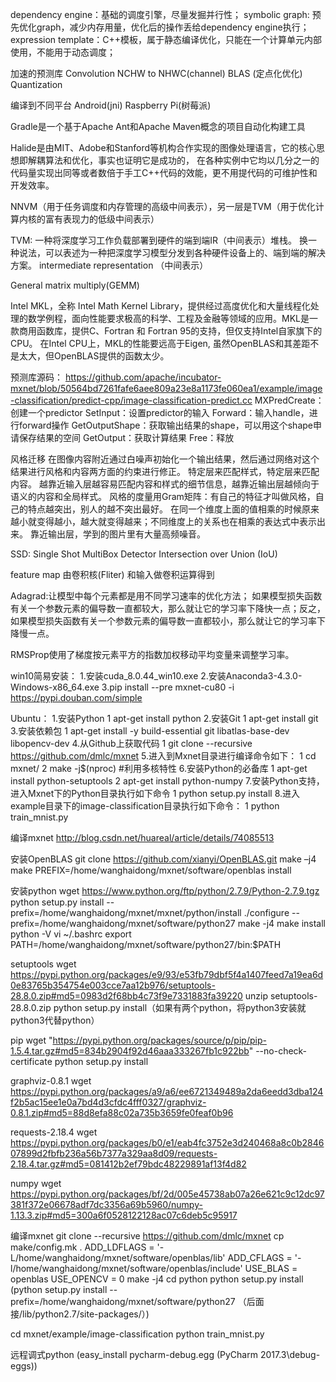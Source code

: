 
dependency engine：基础的调度引擎，尽量发掘并行性；
symbolic graph: 预先优化graph，减少内存用量，优化后的操作丢给dependency engine执行；
expression template：C++模板，属于静态编译优化，只能在一个计算单元内部使用，不能用于动态调度；

加速的预测库
Convolution
	NCHW to NHWC(channel)
BLAS (定点化优化)
Quantization

编译到不同平台
Android(jni)
Raspberry Pi(树莓派)



Gradle是一个基于Apache Ant和Apache Maven概念的项目自动化构建工具

Halide是由MIT、Adobe和Stanford等机构合作实现的图像处理语言，它的核心思想即解耦算法和优化，事实也证明它是成功的，
在各种实例中它均以几分之一的代码量实现出同等或者数倍于手工C++代码的效能，更不用提代码的可维护性和开发效率。

NNVM（用于任务调度和内存管理的高级中间表示），另一层是TVM（用于优化计算内核的富有表现力的低级中间表示）

TVM: 一种将深度学习工作负载部署到硬件的端到端IR（中间表示）堆栈。
换一种说法，可以表述为一种把深度学习模型分发到各种硬件设备上的、端到端的解决方案。
intermediate representation （中间表示）

General matrix multiply(GEMM)

Intel MKL，全称 Intel Math Kernel Library，提供经过高度优化和大量线程化处理的数学例程，面向性能要求极高的科学、工程及金融等领域的应用。MKL是一款商用函数库，提供C、Fortran 和 Fortran 95的支持，但仅支持Intel自家旗下的CPU。
在Intel CPU上，MKL的性能要远高于Eigen, 虽然OpenBLAS和其差距不是太大，但OpenBLAS提供的函数太少。

预测库源码：
https://github.com/apache/incubator-mxnet/blob/50564bd7261fafe6aee809a23e8a1173fe060ea1/example/image-classification/predict-cpp/image-classification-predict.cc
MXPredCreate：创建一个predictor
      SetInput：设置predictor的输入
      Forward：输入handle，进行forward操作
      GetOutputShape：获取输出结果的shape，可以用这个shape申请保存结果的空间
      GetOutput：获取计算结果
      Free：释放

风格迁移
在图像内容附近通过白噪声初始化一个输出结果，然后通过网络对这个结果进行风格和内容两方面的约束进行修正。
特定层来匹配样式，特定层来匹配内容。
越靠近输入层越容易匹配内容和样式的细节信息，越靠近输出层越倾向于语义的内容和全局样式。
风格的度量用Gram矩阵：有自己的特征才叫做风格，自己的特点越突出，别人的越不突出最好。
在同一个维度上面的值相乘的时候原来越小就变得越小，越大就变得越来；不同维度上的关系也在相乘的表达式中表示出来。
靠近输出层，学到的图片里有大量高频噪音。


SSD: Single Shot MultiBox Detector
Intersection over Union (IoU)


feature map 由卷积核(Fliter) 和输入做卷积运算得到

Adagrad:让模型中每个元素都是用不同学习速率的优化方法；
如果模型损失函数有关一个参数元素的偏导数一直都较大，那么就让它的学习率下降快一点；反之，如果模型损失函数有关一个参数元素的偏导数一直都较小，那么就让它的学习率下降慢一点。

RMSProp使用了梯度按元素平方的指数加权移动平均变量来调整学习率。


win10简易安装：
1.安装cuda_8.0.44_win10.exe
2.安装Anaconda3-4.3.0-Windows-x86_64.exe
3.pip install --pre mxnet-cu80 -i https://pypi.douban.com/simple

Ubuntu：
1.安装Python  1 apt-get install python 
2.安装Git   1 apt-get install git 
3.安装依赖包  1 apt-get install -y build-essential git libatlas-base-dev libopencv-dev 
4.从Github上获取代码  1 git clone --recursive https://github.com/dmlc/mxnet 
5.进入到Mxnet目录进行编译命令如下：
   1 cd mxnet/ 2 make -j$(nproc) #利用多核特性 
6.安装Python的必备库
   1 apt-get install python-setuptools 
   2 apt-get install python-numpy 
7.安装Python支持，进入Mxnet下的Python目录执行如下命令
   1 python setup.py install 
8.进入example目录下的image-classification目录执行如下命令：
  1 python train_mnist.py 

编译mxnet
http://blog.csdn.net/huareal/article/details/74085513

安装OpenBLAS
git clone https://github.com/xianyi/OpenBLAS.git
make  –j4
make PREFIX=/home/wanghaidong/mxnet/software/openblas  install

安装python
wget https://www.python.org/ftp/python/2.7.9/Python-2.7.9.tgz
python setup.py install --prefix=/home/wanghaidong/mxnet/mxnet/python/install 
./configure --prefix=/home/wanghaidong/mxnet/software/python27
make -j4
make install
python -V
vi ~/.bashrc
export PATH=/home/wanghaidong/mxnet/software/python27/bin:$PATH

setuptools
wget https://pypi.python.org/packages/e9/93/e53fb79dbf5f4a1407feed7a19ea6d0e83765b354754e003cce7aa12b976/setuptools-28.8.0.zip#md5=0983d2f68bb4c73f9e7331883fa39220
unzip setuptools-28.8.0.zip
python setup.py install（如果有两个python，将python3安装就python3代替python）

pip
wget "https://pypi.python.org/packages/source/p/pip/pip-1.5.4.tar.gz#md5=834b2904f92d46aaa333267fb1c922bb" --no-check-certificate
python setup.py install

graphviz-0.8.1
wget https://pypi.python.org/packages/a9/a6/ee6721349489a2da6eedd3dba124f2b5ac15ee1e0a7bd4d3cfdc4fff0327/graphviz-0.8.1.zip#md5=88d8efa88c02a735b3659fe0feaf0b96

requests-2.18.4
wget https://pypi.python.org/packages/b0/e1/eab4fc3752e3d240468a8c0b284607899d2fbfb236a56b7377a329aa8d09/requests-2.18.4.tar.gz#md5=081412b2ef79bdc48229891af13f4d82 

numpy
wget https://pypi.python.org/packages/bf/2d/005e45738ab07a26e621c9c12dc97381f372e06678adf7dc3356a69b5960/numpy-1.13.3.zip#md5=300a6f0528122128ac07c6deb5c95917


编译mxnet
git clone --recursive https://github.com/dmlc/mxnet
cp make/config.mk .
ADD_LDFLAGS = '-L/home/wanghaidong/mxnet/software/openblas/lib'
ADD_CFLAGS = '-l/home/wanghaidong/mxnet/software/openblas/include'
USE_BLAS = openblas
USE_OPENCV = 0
make -j4
cd python
python setup.py install
(python setup.py install --prefix=/home/wanghaidong/mxnet/software/python27 （后面接/lib/python2.7/site-packages/）)

cd mxnet/example/image-classification
python train_mnist.py


远程调式python
(easy_install pycharm-debug.egg      (PyCharm 2017.3\debug-eggs))



